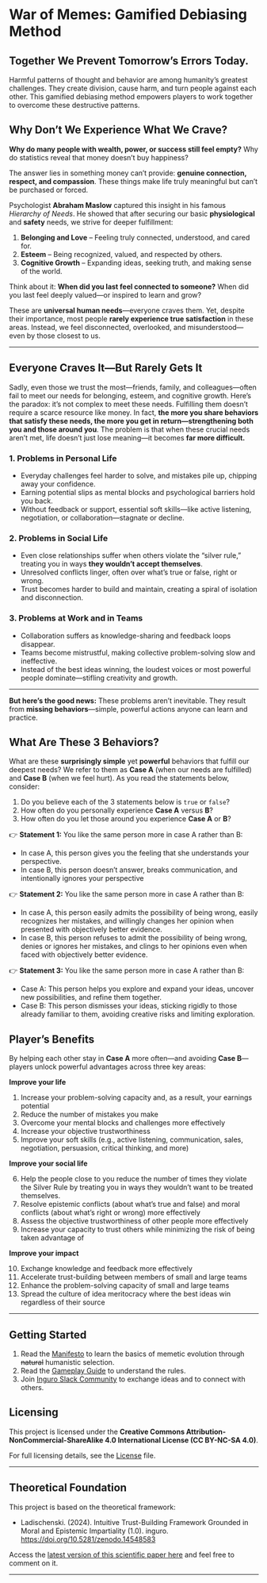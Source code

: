 # War of Memes: Gamified Debiasing Method
## Together We Prevent Tomorrow’s Errors Today. 

Harmful patterns of thought and behavior are among humanity’s greatest challenges. They create division, cause harm, and turn people against each other. This gamified debiasing method empowers players to work together to overcome these destructive patterns.

## Why Don’t We Experience What We Crave?

**Why do many people with wealth, power, or success still feel empty?** Why do statistics reveal that money doesn’t buy happiness?

The answer lies in something money can’t provide: **genuine connection, respect, and compassion**. These things make life truly meaningful but can’t be purchased or forced.

Psychologist **Abraham Maslow** captured this insight in his famous *Hierarchy of Needs*. He showed that after securing our basic **physiological** and **safety** needs, we strive for deeper fulfillment:

1. **Belonging and Love** – Feeling truly connected, understood, and cared for.
2. **Esteem** – Being recognized, valued, and respected by others.
3. **Cognitive Growth** – Expanding ideas, seeking truth, and making sense of the world.

Think about it: **When did you last feel connected to someone?** When did you last feel deeply valued—or inspired to learn and grow?

These are **universal human needs**—everyone craves them. Yet, despite their importance, most people **rarely experience true satisfaction** in these areas. Instead, we feel disconnected, overlooked, and misunderstood—even by those closest to us. 

---

## Everyone Craves It—But Rarely Gets It

Sadly, even those we trust the most—friends, family, and colleagues—often fail to meet our needs for belonging, esteem, and cognitive growth. Here’s the paradox: it’s not complex to meet these needs. Fulfilling them doesn’t require a scarce resource like money. In fact, **the more you share behaviors that satisfy these needs, the more you get in return—strengthening both you and those around you**. The problem is that when these crucial needs aren’t met, life doesn’t just lose meaning—it becomes **far more difficult.**

### **1. Problems in Personal Life**

- Everyday challenges feel harder to solve, and mistakes pile up, chipping away your confidence.
- Earning potential slips as mental blocks and psychological barriers hold you back.
- Without feedback or support, essential soft skills—like active listening, negotiation, or collaboration—stagnate or decline.

### **2. Problems in Social Life**

- Even close relationships suffer when others violate the “silver rule,” treating you in ways **they wouldn’t accept themselves**.
- Unresolved conflicts linger, often over what’s true or false, right or wrong.
- Trust becomes harder to build and maintain, creating a spiral of isolation and disconnection.

### **3. Problems at Work and in Teams**

- Collaboration suffers as knowledge-sharing and feedback loops disappear.
- Teams become mistrustful, making collective problem-solving slow and ineffective.
- Instead of the best ideas winning, the loudest voices or most powerful people dominate—stifling creativity and growth.

---

**But here’s the good news:** These problems aren’t inevitable. They result from **missing behaviors**—simple, powerful actions anyone can learn and practice. 

## What Are These 3 Behaviors?

What are these **surprisingly simple** yet **powerful** behaviors that fulfill our deepest needs? We refer to them as **Case A** (when our needs are fulfilled) and **Case B** (when we feel hurt). As you read the statements below, consider:

1. Do you believe each of the 3 statements below is `true` or `false`?
2. How often do you personally experience **Case A** versus **B**?
3. How often do you let those around you experience **Case A** or **B**?

👉 **Statement 1:** You like the same person more in case A rather than B:

- In case A, this person gives you the feeling that she understands your perspective.
- In case B, this person doesn’t answer, breaks communication, and intentionally ignores your perspective

👉 **Statement 2:** You like the same person more in case A rather than B:

- In case A, this person easily admits the possibility of being wrong, easily recognizes her mistakes, and willingly changes her opinion when presented with objectively better evidence.
- In case B, this person refuses to admit the possibility of being wrong, denies or ignores her mistakes, and clings to her opinions even when faced with objectively better evidence.

👉 **Statement 3:** You like the same person more in case A rather than B:

- Case A: This person helps you explore and expand your ideas, uncover new possibilities, and refine them together.
- Case B: This person dismisses your ideas, sticking rigidly to those already familiar to them, avoiding creative risks and limiting exploration.

## Player’s Benefits

By helping each other stay in **Case A** more often—and avoiding **Case B**—players unlock powerful advantages across three key areas:

**Improve your life**

1. Increase your problem-solving capacity and, as a result, your earnings potential 
2. Reduce the number of mistakes you make
3. Overcome your mental blocks and challenges more effectively 
4. Increase your objective trustworthiness
5. Improve your soft skills (e.g., active listening, communication, sales, negotiation, persuasion, critical thinking, and more)

**Improve your social life**

6. Help the people close to you reduce the number of times they violate the Silver Rule by treating you in ways they wouldn’t want to be treated themselves.
7. Resolve epistemic conflicts (about what’s true and false) and moral conflicts (about what’s right or wrong) more effectively
8. Assess the objective trustworthiness of other people more effectively
9. Increase your capacity to trust others while minimizing the risk of being taken advantage of 

**Improve your impact**

10. Exchange knowledge and feedback more effectively
11. Accelerate trust-building between members of small and large teams
12. Enhance the problem-solving capacity of small and large teams
13. Spread the culture of idea meritocracy where the best ideas win regardless of their source
  
---

## **Getting Started**

1. Read the [Manifesto](https://github.com/Inguro-OU/war-of-memes/blob/main/MANIFESTO.md) to learn the basics of memetic evolution through ~~natural~~ humanistic selection.
2. Read the [Gameplay Guide](https://github.com/Inguro-OU/debiased-self/blob/main/GAMEPLAY.md) to understand the rules.
3. Join [Inguro Slack Community](https://join.slack.com/t/ingurocommunity/shared_invite/zt-2x4w0640h-3_PIEqz1LphRzan9R5gXWw) to exchange ideas and to connect with others.

## Licensing

This project is licensed under the **Creative Commons Attribution-NonCommercial-ShareAlike 4.0 International License (CC BY-NC-SA 4.0)**.

For full licensing details, see the [License](https://github.com/Inguro-OU/debiased-self/blob/main/LICENSE.md) file.

---

## **Theoretical Foundation**

This project is based on the theoretical framework:

- Ladischenski. (2024). Intuitive Trust-Building Framework Grounded in Moral and Epistemic Impartiality (1.0). inguro. https://doi.org/10.5281/zenodo.14548583

Access the [latest version of this scientific paper here](https://docs.google.com/document/d/1kGMJGx4Vrzi9WACDVPcFq5oxaww3oydHV54CgS6Zhmc/edit?usp=sharing) and feel free to comment on it.

---
